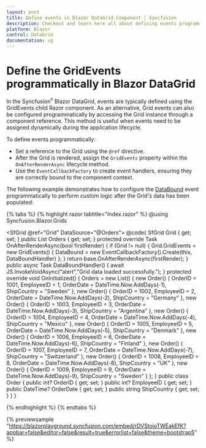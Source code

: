 ```yaml
---
layout: post
title: Define events in Blazor DataGrid Component | Syncfusion
description: Checkout and learn here all about defining events programmatically in the Syncfusion Blazor DataGrid component and more.
platform: Blazor
control: DataGrid
documentation: ug
---
```


# Define the GridEvents programmatically in Blazor DataGrid

In the Syncfusion<sup style="font-size:70%">&reg;</sup> Blazor DataGrid, events are typically defined using the GridEvents child Razor component. As an alternative, Grid events can also be configured programmatically by accessing the Grid instance through a component reference. This method is useful when events need to be assigned dynamically during the application lifecycle.

To define events programmatically:

* Set a reference to the Grid using the `@ref` directive.
* After the Grid is rendered, assign the `GridEvents` property within the `OnAfterRenderAsync` lifecycle method.
* Use the `EventCallbackFactory` to create event handlers, ensuring they are correctly bound to the component context. 

The following example demonstrates how to configure the [DataBound](https://help.syncfusion.com/cr/blazor/Syncfusion.Blazor.Grids.GridEvents-1.html#Syncfusion_Blazor_Grids_GridEvents_1_DataBound) event programmatically to perform custom logic after the Grid's data has been populated:

{% tabs %}
{% highlight razor tabtitle="Index.razor" %}
@using Syncfusion.Blazor.Grids

<SfGrid @ref="Grid" DataSource="@Orders">
</SfGrid> 
@code{
    SfGrid<Order> Grid { get; set; } 
    public List<Order> Orders { get; set; }
    protected override Task OnAfterRenderAsync(bool firstRender) 
    { 
        if (Grid != null) 
        { 
            Grid.GridEvents = new GridEvents<Order>()
            {
                DataBound = new EventCallbackFactory().Create<object>(this, DataBoundHandler)
            };
        } 
        return base.OnAfterRenderAsync(firstRender); 
    } 
    public async Task DataBoundHandler()
    {
        await JS.InvokeVoidAsync("alert","Grid data loaded successfully.");
    }
    protected override void OnInitialized()
    {
        Orders = new List<Order>()
        {
            new Order() { OrderID = 1001, EmployeeID = 1, OrderDate = DateTime.Now.AddDays(-1), ShipCountry = "Sweden" },
            new Order() { OrderID = 1002, EmployeeID = 2, OrderDate = DateTime.Now.AddDays(-2), ShipCountry = "Germany" },
            new Order() { OrderID = 1003, EmployeeID = 3, OrderDate = DateTime.Now.AddDays(-3), ShipCountry = "Argentina" },
            new Order() { OrderID = 1004, EmployeeID = 4, OrderDate = DateTime.Now.AddDays(-4), ShipCountry = "Mexico" },
            new Order() { OrderID = 1005, EmployeeID = 5, OrderDate = DateTime.Now.AddDays(-5), ShipCountry = "Denmark" },
            new Order() { OrderID = 1006, EmployeeID = 6, OrderDate = DateTime.Now.AddDays(-6), ShipCountry = "Finland" },
            new Order() { OrderID = 1007, EmployeeID = 7, OrderDate = DateTime.Now.AddDays(-7), ShipCountry = "Switzerland" },
            new Order() { OrderID = 1008, EmployeeID = 8, OrderDate = DateTime.Now.AddDays(-8), ShipCountry = "UK" },
            new Order() { OrderID = 1009, EmployeeID = 9, OrderDate = DateTime.Now.AddDays(-9), ShipCountry = "Sweden" }
        };
    }
    public class Order
    {
        public int? OrderID { get; set; }
        public int? EmployeeID { get; set; }
        public DateTime? OrderDate { get; set; }
        public string ShipCountry {  get;  set; }
    }
}

{% endhighlight %}
{% endtabs %}

{% previewsample "https://blazorplayground.syncfusion.com/embed/rDVStoioTWEakEfK?appbar=false&editor=false&result=true&errorlist=false&theme=bootstrap5" %}
